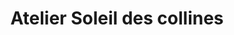 ---
title: "Atelier Soleil des collines"
url: /villecroze/atelier-soleil-des-collines/
shop: poterie
---